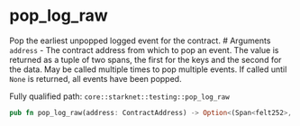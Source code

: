 # pop_log_raw

Pop the earliest unpopped logged event for the contract.  # Arguments  `address` - The contract address from which to pop an event.  The value is returned as a tuple of two spans, the first for the keys and the second for the data. May be called multiple times to pop multiple events. If called until `None` is returned, all events have been popped.

Fully qualified path: `core::starknet::testing::pop_log_raw`

```rust
pub fn pop_log_raw(address: ContractAddress) -> Option<(Span<felt252>, Span<felt252>)>
```

